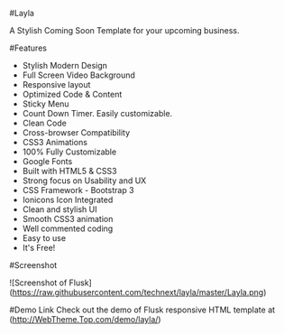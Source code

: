 #Layla

A Stylish Coming Soon Template for your upcoming business. 

#Features

- Stylish Modern Design
- Full Screen Video Background
- Responsive layout
- Optimized Code & Content
- Sticky Menu
- Count Down Timer. Easily customizable.
- Clean Code
- Cross-browser Compatibility
- CSS3 Animations
- 100% Fully Customizable
- Google Fonts
- Built with HTML5 & CSS3
- Strong focus on Usability and UX
- CSS Framework - Bootstrap 3
- Ionicons Icon Integrated
- Clean and stylish UI
- Smooth CSS3 animation
- Well commented coding
- Easy to use
- It's Free!

#Screenshot


![Screenshot of Flusk]
(https://raw.githubusercontent.com/technext/layla/master/Layla.png)

#Demo Link
Check out the demo of Flusk responsive HTML template at (http://WebTheme.Top.com/demo/layla/)